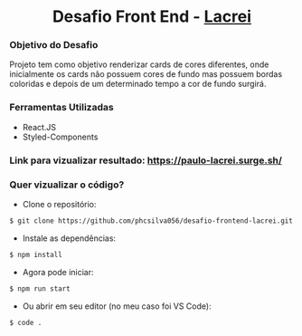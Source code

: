 <h1 align="center">
    Desafio Front End - <a href="https://www.atados.com.br/vaga/lacrei-no-front-end-4" target="_blank">
        Lacrei
    </a>
</h1>

<h3>Objetivo do Desafio</h3>

<p>
    Projeto tem como objetivo renderizar cards de cores diferentes, onde
    inicialmente os cards não possuem cores de fundo mas possuem bordas
    coloridas e depois de um determinado tempo a cor de fundo surgirá.
</p>

<h3>Ferramentas Utilizadas</h3>
<ul>
    <li>React.JS</li>
    <li>Styled-Components</li>
</ul>

<h3>Link para vizualizar resultado: <a href="https://paulo-lacrei.surge.sh/">https://paulo-lacrei.surge.sh/</a></h3>

<h3>Quer vizualizar o código?</h3>

- Clone o repositório:

``` bash
$ git clone https://github.com/phcsilva056/desafio-frontend-lacrei.git
```

- Instale as dependências:
``` bash
$ npm install
```

- Agora pode iniciar:
``` bash
$ npm run start
```

- Ou abrir em seu editor (no meu caso foi VS Code):
``` bash
$ code .
```
